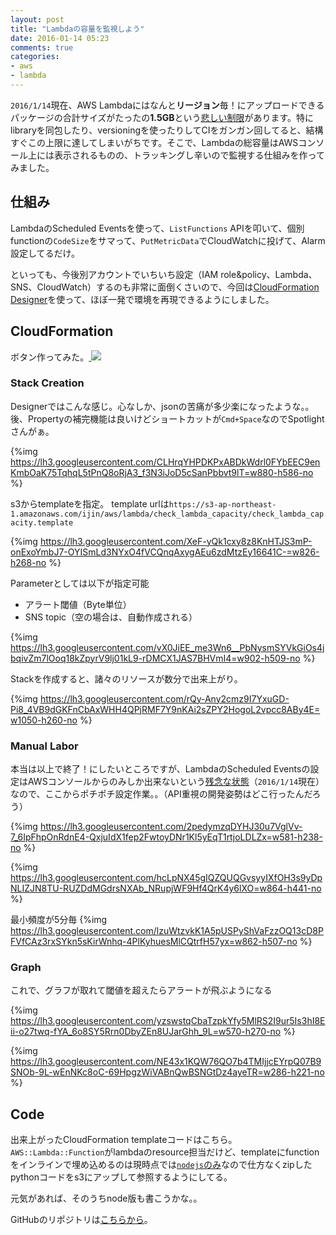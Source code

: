```yaml
---
layout: post
title: "Lambdaの容量を監視しよう"
date: 2016-01-14 05:23
comments: true
categories: 
- aws
- lambda
---
```


`2016/1/14`現在、AWS Lambdaにはなんと**リージョン**毎！にアップロードできるパッケージの合計サイズがたったの**1.5GB**という[悲しい制限](http://docs.aws.amazon.com/lambda/latest/dg/limits.html#limits-list)があります。特にlibraryを同包したり、versioningを使ったりしてCIをガンガン回してると、結構すぐこの上限に達してしまいがちです。そこで、Lambdaの総容量はAWSコンソール上には表示されるものの、トラッキングし辛いので監視する仕組みを作ってみました。

## 仕組み

LambdaのScheduled Eventsを使って、`ListFunctions` APIを叩いて、個別functionの`CodeSize`をサマって、`PutMetricData`でCloudWatchに投げて、Alarm設定してるだけ。

<script src="https://gist-it.appspot.com/https://github.com/ijin/check_lambda_capacity/blob/master/lambda_function.py"></script>


といっても、今後別アカウントでいちいち設定（IAM role&policy、Lambda、SNS、CloudWatch）するのも非常に面倒くさいので、今回は[CloudFormation Designer](http://docs.aws.amazon.com/AWSCloudFormation/latest/UserGuide/working-with-templates-cfn-designer.html)を使って、ほぼ一発で環境を再現できるようにしました。

## CloudFormation

ボタン作ってみた。<a href="https://console.aws.amazon.com/cloudformation/home?region=ap-northeast-1#/stacks/new?stackName=check-lambda-capacity&templateURL=https://s3-ap-northeast-1.amazonaws.com/ijin/aws/lambda/check_lambda_capacity/check_lambda_capacity.template">
<img src="https://s3.amazonaws.com/cloudformation-examples/cloudformation-launch-stack.png">
</a>

### Stack Creation
Designerではこんな感じ。心なしか、jsonの苦痛が多少楽になったような。。後、Propertyの補完機能は良いけどショートカットが`Cmd+Space`なのでSpotlightさんがぁ。

{%img https://lh3.googleusercontent.com/CLHrqYHPDKPxABDkWdrl0FYbEEC9enKmbOaK75TqhqL5tPnQ8oRjA3_f3N3iJoD5cSanPbbvt9lT=w880-h586-no %}

s3からtemplateを指定。
template urlは`https://s3-ap-northeast-1.amazonaws.com/ijin/aws/lambda/check_lambda_capacity/check_lambda_capacity.template`


{%img https://lh3.googleusercontent.com/XeF-yQk1cxy8z8KnHTJS3mP-onExoYmbJ7-OYISmLd3NYxO4fVCQnqAxygAEu6zdMtzEy16641C-=w826-h268-no %}

Parameterとしては以下が指定可能

- アラート閾値（Byte単位）
- SNS topic（空の場合は、自動作成される）

{%img https://lh3.googleusercontent.com/vX0JiEE_me3Wn6__PbNysmSYVkGiOs4jbqivZm7lOoq18kZpyrV9lj01kL9-rDMCX1JAS7BHVmI4=w902-h509-no %}

Stackを作成すると、諸々のリソースが数分で出来上がり。

{%img https://lh3.googleusercontent.com/rQy-Any2cmz9I7YxuGD-Pi8_4VB9dGKFnCbAxWHH4QPjRMF7Y9nKAi2sZPY2HogoL2vpcc8ABy4E=w1050-h260-no %}

### Manual Labor
本当は以上で終了！にしたいところですが、LambdaのScheduled Eventsの設定はAWSコンソールからのみしか出来ないという[残念な状態](http://docs.aws.amazon.com/lambda/latest/dg/with-scheduled-events.html)（`2016/1/14`現在）なので、ここからポチポチ設定作業。。（API重視の開発姿勢はどこ行ったんだろう）

{%img https://lh3.googleusercontent.com/2pedymzqDYHJ30u7VglVv-7_6IpFhpOnRdnE4-QxjuIdX1fep2FwtoyDNr1Kl5yEqT1rtjoLDLZx=w581-h238-no %}

{%img https://lh3.googleusercontent.com/hcLpNX45gIQZQUQGvsyyIXfOH3s9yDpNLIZJN8TU-RUZDdMGdrsNXAb_NRupjWF9Hf4QrK4y6lXO=w864-h441-no %}

最小頻度が5分毎
{%img https://lh3.googleusercontent.com/lzuWtzvkK1A5pUSPyShVaFzzOQ13cD8PFVfCAz3rxSYkn5sKirWnhq-4PlKyhuesMlCQtrfH57yx=w862-h507-no %}

### Graph

これで、グラフが取れて閾値を超えたらアラートが飛ぶようになる

{%img https://lh3.googleusercontent.com/yzswstqCbaTzpkYfy5MlRS2I9ur5Is3hI8Eii-o27twq-fYA_6o8SY5Rrn0DbyZEn8UJarGhh_9L=w570-h270-no %}

{%img https://lh3.googleusercontent.com/NE43x1KQW76QO7b4TMIjjcEYrpQ07B9SNOb-9L-wEnNKc8oC-69HpgzWiVABnQwBSNGtDz4ayeTR=w286-h221-no %}

## Code

出来上がったCloudFormation templateコードはこちら。`AWS::Lambda::Function`がlambdaのresource担当だけど、templateにfunctionをインラインで埋め込めるのは現時点では[`nodejs`のみ](http://docs.aws.amazon.com/AWSCloudFormation/latest/UserGuide/aws-properties-lambda-function-code.html)なので仕方なくzipしたpythonコードをs3にアップして参照するようにしてる。

<script src="https://gist-it.appspot.com/https://github.com/ijin/check_lambda_capacity/blob/master/check_lambda_capacity.template"></script>

元気があれば、そのうちnode版も書こうかな。。

GitHubのリポジトリは[こちらから](https://github.com/ijin/check_lambda_capacity)。
